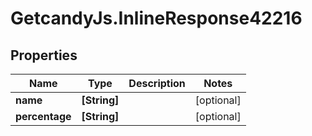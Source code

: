 # GetcandyJs.InlineResponse42216

## Properties

Name | Type | Description | Notes
------------ | ------------- | ------------- | -------------
**name** | **[String]** |  | [optional] 
**percentage** | **[String]** |  | [optional] 


